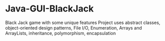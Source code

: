 # Java-GUI-BlackJack

 Black Jack game with some unique features
Project uses abstract classes, object-oriented design patterns, File I/O, Enumeration, Arrays and ArrayLists, inheritance, polymorphism, encapsulation
